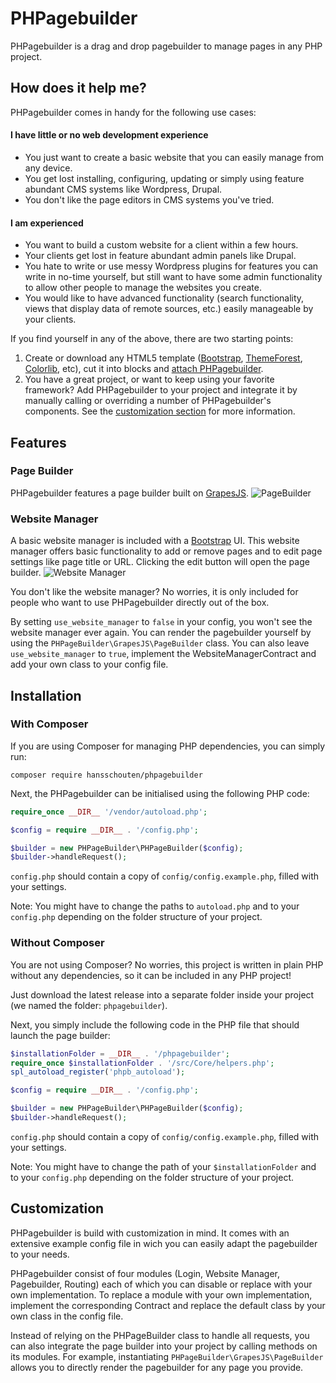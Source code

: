 
# PHPagebuilder
PHPagebuilder is a drag and drop pagebuilder to manage pages in any PHP project.

## How does it help me?
PHPagebuilder comes in handy for the following use cases:

#### I have little or no web development experience
- You just want to create a basic website that you can easily manage from any device.
- You get lost installing, configuring, updating or simply using feature abundant CMS systems like Wordpress, Drupal.
- You don't like the page editors in CMS systems you've tried.

#### I am experienced
- You want to build a custom website for a client within a few hours.
- Your clients get lost in feature abundant admin panels like Drupal.
- You hate to write or use messy Wordpress plugins for features you can write in no-time yourself, but still want to have some admin functionality to allow other people to manage the websites you create.
- You would like to have advanced functionality (search functionality, views that display data of remote sources, etc.) easily manageable by your clients.

If you find yourself in any of the above, there are two starting points:
1. Create or download any HTML5 template ([Bootstrap](https://themes.getbootstrap.com/), [ThemeForest](https://themeforest.net/popular_item/by_category?category=site-templates), [Colorlib](https://colorlib.com/wp/templates/), etc), cut it into blocks and [attach PHPagebuilder](#installation).
2. You have a great project, or want to keep using your favorite framework? Add PHPagebuilder to your project and integrate it by manually calling or overriding a number of PHPagebuilder's components. See the [customization section](#customization) for more information.

## Features

### Page Builder
PHPagebuilder features a page builder built on [GrapesJS](https://grapesjs.com/).
![PageBuilder](https://user-images.githubusercontent.com/5946444/67138504-723fea00-f244-11e9-84ca-f211d7ed294b.png)

### Website Manager
A basic website manager is included with a [Bootstrap](https://getbootstrap.com/) UI. This website manager offers basic functionality to add or remove pages and to edit page settings like page title or URL. Clicking the edit button will open the page builder.
![Website Manager](https://user-images.githubusercontent.com/5946444/67484882-4029f000-f669-11e9-9a1f-8a0e1c53e308.jpg)

You don't like the website manager? No worries, it is only included for people who want to use PHPagebuilder directly out of the box.

By setting `use_website_manager` to `false` in your config, you won't see the website manager ever again. You can render the pagebuilder yourself by using the `PHPageBuilder\GrapesJS\PageBuilder` class. You can also leave `use_website_manager` to `true`, implement the WebsiteManagerContract and add your own class to your config file.

## Installation

### With Composer
If you are using Composer for managing PHP dependencies, you can simply run:
```
composer require hansschouten/phpagebuilder
```

Next, the PHPagebuilder can be initialised using the following PHP code:
```PHP
require_once __DIR__ '/vendor/autoload.php';

$config = require __DIR__ . '/config.php';

$builder = new PHPageBuilder\PHPageBuilder($config);
$builder->handleRequest();
```

`config.php` should contain a copy of `config/config.example.php`, filled with your settings.

Note: You might have to change the paths to `autoload.php` and to your `config.php` depending on the folder structure of your project.

### Without Composer
You are not using Composer? No worries, this project is written in plain PHP without any dependencies, so it can be included in any PHP project!

Just download the latest release into a separate folder inside your project (we named the folder: `phpagebuilder`).

Next, you simply include the following code in the PHP file that should launch the page builder:

```PHP
$installationFolder = __DIR__ . '/phpagebuilder';
require_once $installationFolder . '/src/Core/helpers.php';
spl_autoload_register('phpb_autoload');

$config = require __DIR__ . '/config.php';

$builder = new PHPageBuilder\PHPageBuilder($config);
$builder->handleRequest();
```

`config.php` should contain a copy of `config/config.example.php`, filled with your settings.

Note: You might have to change the path of your `$installationFolder` and to your `config.php` depending on the folder structure of your project.

## Customization

PHPagebuilder is build with customization in mind. It comes with an extensive example config file in wich you can easily adapt the pagebuilder to your needs.

PHPagebuilder consist of four modules (Login, Website Manager, Pagebuilder, Routing) each of which you can disable or replace with your own implementation. To replace a module with your own implementation, implement the corresponding Contract and replace the default class by your own class in the config file.

Instead of relying on the PHPageBuilder class to handle all requests, you can also integrate the page builder into your project by calling methods on its modules. For example, instantiating `PHPageBuilder\GrapesJS\PageBuilder` allows you to directly render the pagebuilder for any page you provide.
